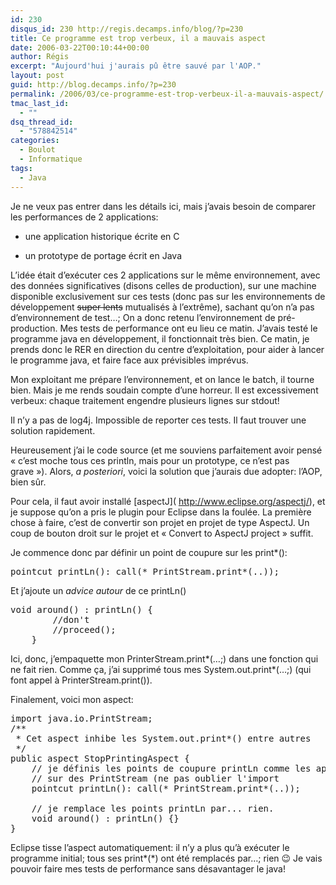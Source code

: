 ```yaml
---
id: 230
disqus_id: 230 http://regis.decamps.info/blog/?p=230
title: Ce programme est trop verbeux, il a mauvais aspect
date: 2006-03-22T00:10:44+00:00
author: Régis
excerpt: "Aujourd'hui j'aurais pû être sauvé par l'AOP."
layout: post
guid: http://blog.decamps.info/?p=230
permalink: /2006/03/ce-programme-est-trop-verbeux-il-a-mauvais-aspect/
tmac_last_id:
  - ""
dsq_thread_id:
  - "578842514"
categories:
  - Boulot
  - Informatique
tags:
  - Java
---
```

Je ne veux pas entrer dans les détails ici, mais j’avais besoin de comparer les performances de 2 applications:

* une application historique écrite en C
  
* un prototype de portage écrit en Java

L’idée était d’exécuter ces 2 applications sur le même environnement, avec des données significatives (disons celles de production), sur une machine disponible exclusivement sur ces tests (donc pas sur les environnements de développement <strike>super lents</strike> mutualisés à l’extrême), sachant qu’on n’a pas d’environnement de test…; On a donc retenu l’environnement de pré-production. Mes tests de performance ont eu lieu ce matin. J’avais testé le programme java en développement, il fonctionnait très bien. Ce matin, je prends donc le RER en direction du centre d’exploitation, pour aider à lancer le programme java, et faire face aux prévisibles imprévus. 

Mon exploitant me prépare l’environnement, et on lance le batch, il tourne bien. Mais je me rends soudain compte d’une horreur. Il est excessivement verbeux: chaque traitement engendre plusieurs lignes sur stdout! 

Il n’y a pas de log4j. Impossible de reporter ces tests. Il faut trouver une solution rapidement.

Heureusement j’ai le code source (et me souviens parfaitement avoir pensé « c’est moche tous ces println, mais pour un prototype, ce n’est pas grave »). Alors, _a posteriori_, voici la solution que j’aurais due adopter: l’AOP, bien sûr.

Pour cela, il faut avoir installé \[aspectJ\]( http://www.eclipse.org/aspectj/), et je suppose qu’on a pris le plugin pour Eclipse dans la foulée. La première chose à faire, c’est de convertir son projet en projet de type AspectJ. Un coup de bouton droit sur le projet et « Convert to AspectJ project » suffit.

Je commence donc par définir un point de coupure sur les print*():

<pre>pointcut printLn(): call(* PrintStream.print*(..));
</pre>

Et j’ajoute un _advice_ _autour_ de ce printLn()

<pre>void around() : printLn() {
		//don't 
		//proceed();
	}
</pre>

Ici, donc, j&#8217;empaquette mon PrinterStream.print\*(…;) dans une fonction qui ne fait rien. Comme ça, j’ai supprimé tous mes System.out.print\*(…;) (qui font appel à PrinterStream.print()). 

Finalement, voici mon aspect:

<pre>import java.io.PrintStream;
/**
 * Cet aspect inhibe les System.out.print*() entre autres
 */
public aspect StopPrintingAspect {
	// je définis les points de coupure printLn comme les appels à un print*()
	// sur des PrintStream (ne pas oublier l'import
	pointcut printLn(): call(* PrintStream.print*(..));
	
	// je remplace les points printLn par... rien.
	void around() : printLn() {}
}
</pre>

Eclipse tisse l’aspect automatiquement: il n’y a plus qu’à exécuter le programme initial; tous ses print\*(\*) ont été remplacés par…; rien 😉 Je vais pouvoir faire mes tests de performance sans désavantager le java!
